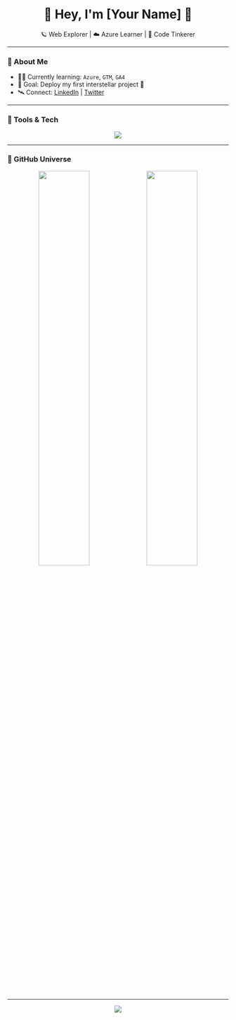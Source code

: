 
<h1 align="center">🌌 Hey, I'm [Your Name] 👋</h1>
<p align="center">🪐 Web Explorer | ☁️ Azure Learner | 🔭 Code Tinkerer</p>

---

### 🚀 About Me
- 👨‍🚀 Currently learning: `Azure`, `GTM`, `GA4`
- 🎯 Goal: Deploy my first interstellar project 🚀
- 🛰️ Connect: [LinkedIn](https://linkedin.com/in/yourname) | [Twitter](https://twitter.com/yourhandle)

---

### 🌠 Tools & Tech
<p align="center">
  <img src="https://skillicons.dev/icons?i=html,css,js,git,github,azure,vscode&theme=dark" />
</p>

---

### 🌌 GitHub Universe
<p align="center">
  <img src="https://github-readme-stats.vercel.app/api?username=yourusername&show_icons=true&theme=tokyonight&hide=issues&hide_border=true" width="48%" />
  <img src="https://github-readme-streak-stats.herokuapp.com/?user=yourusername&theme=tokyonight&hide_border=true" width="48%" />
</p>

---

<p align="center">
  <img src="https://github-profile-summary-cards.vercel.app/api/cards/profile-details?username=yourusername&theme=github_dark" />
</p>

<!-- Starfield Background Hint: If GitHub ever allows custom backgrounds, use a starfield or galaxy loop -->
